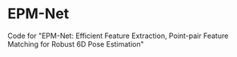 # EPM-Net
Code for "EPM-Net: Efficient Feature Extraction, Point-pair Feature Matching for Robust 6D Pose Estimation"

